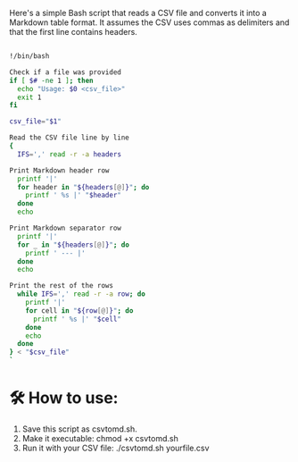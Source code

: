 Here's a simple Bash script that reads a CSV file and converts it into a Markdown table format. It assumes the CSV uses commas as delimiters and that the first line contains headers.

``` bash

!/bin/bash

Check if a file was provided
if [ $# -ne 1 ]; then
  echo "Usage: $0 <csv_file>"
  exit 1
fi

csv_file="$1"

Read the CSV file line by line
{
  IFS=',' read -r -a headers

Print Markdown header row
  printf '|'
  for header in "${headers[@]}"; do
    printf ' %s |' "$header"
  done
  echo

Print Markdown separator row
  printf '|'
  for _ in "${headers[@]}"; do
    printf ' --- |'
  done
  echo

Print the rest of the rows
  while IFS=',' read -r -a row; do
    printf '|'
    for cell in "${row[@]}"; do
      printf ' %s |' "$cell"
    done
    echo
  done
} < "$csv_file"
`
```

# 🛠 How to use:
1. Save this script as csvtomd.sh.
2. Make it executable: chmod +x csvtomd.sh
3. Run it with your CSV file: ./csvtomd.sh yourfile.csv

